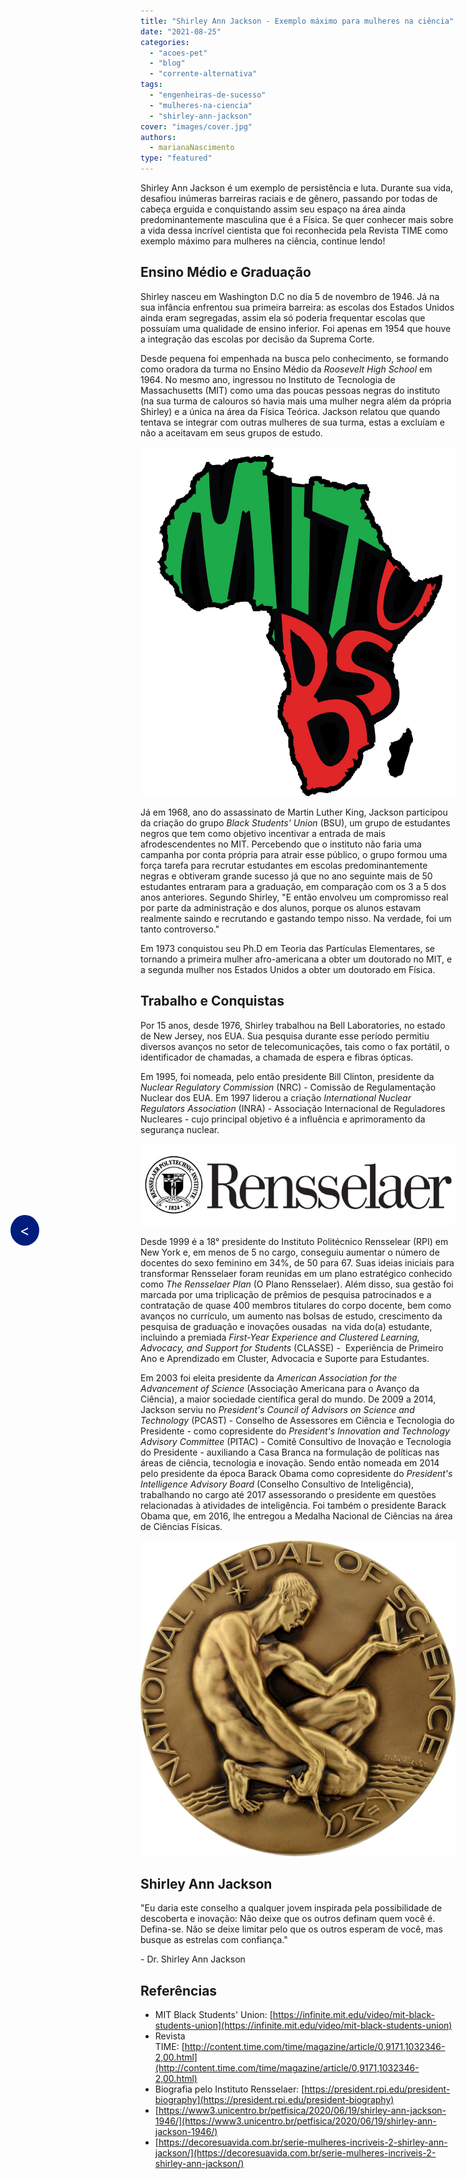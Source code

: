 ```yaml
---
title: "Shirley Ann Jackson - Exemplo máximo para mulheres na ciência"
date: "2021-08-25"
categories: 
  - "acoes-pet"
  - "blog"
  - "corrente-alternativa"
tags: 
  - "engenheiras-de-sucesso"
  - "mulheres-na-ciencia"
  - "shirley-ann-jackson"
cover: "images/cover.jpg"
authors: 
  - marianaNascimento
type: "featured"
---
```


<!--Botão para voltar para a página anterior (posts do corrente alternativa)-->
<div style="position: fixed; top: 50%; left: 20px; background-color: #001D7E; color: white; padding: 10px 15px; border-radius: 50%; text-decoration: none; font-size: 24px; z-index: 1000;">
  <a href="javascript:history.back()" style="color: white; text-decoration: none;">&lt;</a>
</div>

Shirley Ann Jackson é um exemplo de persistência e luta. Durante sua vida, desafiou inúmeras barreiras raciais e de gênero, passando por todas de cabeça erguida e conquistando assim seu espaço na área ainda predominantemente masculina que é a Física. Se quer conhecer mais sobre a vida dessa incrível cientista que foi reconhecida pela Revista TIME como exemplo máximo para mulheres na ciência, continue lendo!

## Ensino Médio e Graduação

Shirley nasceu em Washington D.C no dia 5 de novembro de 1946. Já na sua infância enfrentou sua primeira barreira: as escolas dos Estados Unidos ainda eram segregadas, assim ela só poderia frequentar escolas que possuíam uma qualidade de ensino inferior. Foi apenas em 1954 que houve a integração das escolas por decisão da Suprema Corte.

Desde pequena foi empenhada na busca pelo conhecimento, se formando como oradora da turma no Ensino Médio da _Roosevelt High School_ em 1964. No mesmo ano, ingressou no Instituto de Tecnologia de Massachusetts (MIT) como uma das poucas pessoas negras do instituto (na sua turma de calouros só havia mais uma mulher negra além da própria Shirley) e a única na área da Física Teórica. Jackson relatou que quando tentava se integrar com outras mulheres de sua turma, estas a excluíam e não a aceitavam em seus grupos de estudo.

![Black Students Union logo](images/Black-Students-Union.jpg)

Já em 1968, ano do assassinato de Martin Luther King, Jackson participou da criação do grupo _Black Students’ Union_ (BSU), um grupo de estudantes negros que tem como objetivo incentivar a entrada de mais afrodescendentes no MIT. Percebendo que o instituto não faria uma campanha por conta própria para atrair esse público, o grupo formou uma força tarefa para recrutar estudantes em escolas predominantemente negras e obtiveram grande sucesso já que no ano seguinte mais de 50 estudantes entraram para a graduação, em comparação com os 3 a 5 dos anos anteriores. Segundo Shirley, "E então envolveu um compromisso real por parte da administração e dos alunos, porque os alunos estavam realmente saindo e recrutando e gastando tempo nisso. Na verdade, foi um tanto controverso."

Em 1973 conquistou seu Ph.D em Teoria das Partículas Elementares, se tornando a primeira mulher afro-americana a obter um doutorado no MIT, e a segunda mulher nos Estados Unidos a obter um doutorado em Física.

## Trabalho e Conquistas

Por 15 anos, desde 1976, Shirley trabalhou na Bell Laboratories, no estado de New Jersey, nos EUA. Sua pesquisa durante esse período permitiu diversos avanços no setor de telecomunicações, tais como o fax portátil, o identificador de chamadas, a chamada de espera e fibras ópticas.

Em 1995, foi nomeada, pelo então presidente Bill Clinton, presidente da _Nuclear Regulatory Commission_ (NRC) - Comissão de Regulamentação Nuclear dos EUA. Em 1997 liderou a criação _International Nuclear Regulators Association_ (INRA) - Associação Internacional de Reguladores Nucleares - cujo principal objetivo é a influência e aprimoramento da segurança nuclear.

![Rensselaer Polytechnic Institute](images/Rensselaer2.jpg)

Desde 1999 é a 18° presidente do Instituto Politécnico Rensselear (RPI) em New York e, em menos de 5 no cargo, conseguiu aumentar o número de docentes do sexo feminino em 34%, de 50 para 67. Suas ideias iniciais para transformar Rensselaer foram reunidas em um plano estratégico conhecido como _The Rensselaer Plan_ (O Plano Rensselaer). Além disso, sua gestão foi marcada por uma triplicação de prêmios de pesquisa patrocinados e a contratação de quase 400 membros titulares do corpo docente, bem como avanços no currículo, um aumento nas bolsas de estudo, crescimento da pesquisa de graduação e inovações ousadas  na vida do(a) estudante, incluindo a premiada _First-Year Experience and Clustered Learning, Advocacy, and Support for Students_ (CLASSE) -  Experiência de Primeiro Ano e Aprendizado em Cluster, Advocacia e Suporte para Estudantes.

Em 2003 foi eleita presidente da _American Association for the Advancement of Science_ (Associação Americana para o Avanço da Ciência), a maior sociedade científica geral do mundo. De 2009 a 2014, Jackson serviu no _President's Council of Advisors on Science and Technology_ (PCAST) - Conselho de Assessores em Ciência e Tecnologia do Presidente - como copresidente do _President's Innovation and Technology Advisory Committee_ (PITAC) - Comitê Consultivo de Inovação e Tecnologia do Presidente - auxiliando a Casa Branca na formulação de políticas nas áreas de ciência, tecnologia e inovação. Sendo então nomeada em 2014 pelo presidente da época Barack Obama como copresidente do _President's Intelligence Advisory Board_ (Conselho Consultivo de Inteligência), trabalhando no cargo até 2017 assessorando o presidente em questões relacionadas à atividades de inteligência. Foi também o presidente Barack Obama que, em 2016, lhe entregou a Medalha Nacional de Ciências na área de Ciências Físicas.

![National Medal of Science](images/NationalMedalofScience.jpg)

## Shirley Ann Jackson

"Eu daria este conselho a qualquer jovem inspirada pela possibilidade de descoberta e inovação: Não deixe que os outros definam quem você é. Defina-se. Não se deixe limitar pelo que os outros esperam de você, mas busque as estrelas com confiança."

\- Dr. Shirley Ann Jackson

## Referências

- MIT Black Students' Union: [https://infinite.mit.edu/video/mit-black-students-union](https://infinite.mit.edu/video/mit-black-students-union)
- Revista TIME: [http://content.time.com/time/magazine/article/0,9171,1032346-2,00.html](http://content.time.com/time/magazine/article/0,9171,1032346-2,00.html)
- Biografia pelo Instituto Rensselaer: [https://president.rpi.edu/president-biography](https://president.rpi.edu/president-biography)
- [https://www3.unicentro.br/petfisica/2020/06/19/shirley-ann-jackson-1946/](https://www3.unicentro.br/petfisica/2020/06/19/shirley-ann-jackson-1946/)
- [https://decoresuavida.com.br/serie-mulheres-incriveis-2-shirley-ann-jackson/](https://decoresuavida.com.br/serie-mulheres-incriveis-2-shirley-ann-jackson/)
